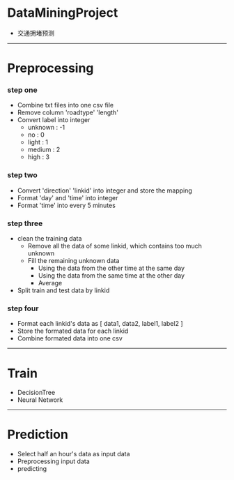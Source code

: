 # DataMiningProject

- 交通拥堵预测

---

# Preprocessing

### step one

- Combine txt files into one csv file
- Remove column 'roadtype' 'length'
- Convert label into integer
    - unknown : -1
    - no : 0
    - light : 1
    - medium : 2
    - high : 3
    
### step two

- Convert 'direction' 'linkid' into integer and store the mapping
- Format 'day' and 'time' into integer
- Format 'time' into every 5 minutes

### step three

- clean the training data
    - Remove all the data of some linkid, which contains too much unknown
    - Fill the remaining unknown data
        - Using the data from the other time at the same day
        - Using the data from the same time at the other day
        - Average
- Split train and test data by linkid

### step four

- Format each linkid's data as \[ data1, data2, label1, label2 \]
- Store the formated data for each linkid
- Combine formated data into one csv

---

# Train

- DecisionTree
- Neural Network

---

# Prediction

- Select half an hour's data as input data
- Preprocessing input data
- predicting